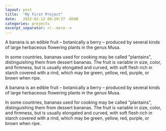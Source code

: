 ```yaml
---
layout: post
title:  "My First Project"
date:   2022-02-12 00:29:37 -0500
categories: projects
excerpt_separator: <!--more-->
---
```

A banana is an edible fruit – botanically a berry – produced by several kinds
of large herbaceous flowering plants in the genus Musa.
<!--more-->
In some countries, bananas used for cooking may be called "plantains",
distinguishing them from dessert bananas. The fruit is variable in size, color,
and firmness, but is usually elongated and curved, with soft flesh rich in
starch covered with a rind, which may be green, yellow, red, purple, or brown
when ripe.

A banana is an edible fruit – botanically a berry – produced by several kinds
of large herbaceous flowering plants in the genus Musa.

In some countries, bananas used for cooking may be called "plantains",
distinguishing them from dessert bananas. The fruit is variable in size, color,
and firmness, but is usually elongated and curved, with soft flesh rich in
starch covered with a rind, which may be green, yellow, red, purple, or brown
when ripe.
